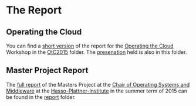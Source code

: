 The Report
==========

Operating the Cloud
-------------------

You can find a 
[short version](https://raw.githubusercontent.com/MasterprojectOpenStack2015/report/master/OtC2015\Dependable_Cloud_Computing_with_Openstack/dep_cloud_comp_w_openstack.pdf) 
of the report for the 
[Operating the Cloud](http://hpi.de/veranstaltungen/wissenschaftliche-konferenzen/future-soc-lab/2015/hpi-cloud-symposium-operating-the-cloud.html) 
Workshop in the [OtC2015](OtC2015) folder.
The [presenation](OtC2015/Cloud_Symposium_Presentation.pdf) held is also in this folder.

Master Project Report
---------------------

The [full report](https://raw.githubusercontent.com/MasterprojectOpenStack2015/report/master/OtC2015/dep_cloud_comp_w_openstack.pdf) of the Masters Project at the [Chair of Operating Systems and Middleware](http://www.dcl.hpi.uni-potsdam.de/) at the [Hasso-Plattner-Institute](http://hpi.de/) in the summer term of 2015 can be found in the [report](report) folder.
